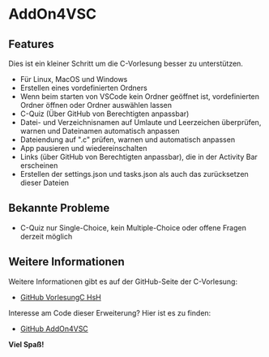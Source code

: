 # AddOn4VSC

## Features

Dies ist ein kleiner Schritt um die C-Vorlesung besser zu unterstützen. 

* Für Linux, MacOS und Windows
* Erstellen eines vordefinierten Ordners
* Wenn beim starten von VSCode kein Ordner geöffnet ist, vordefinierten Ordner öffnen oder Ordner auswählen lassen 
* C-Quiz (Über GitHub von Berechtigten anpassbar)
* Datei- und Verzeichnisnamen auf Umlaute und Leerzeichen überprüfen, warnen und Dateinamen automatisch anpassen
* Dateiendung auf ".c" prüfen, warnen und automatisch anpassen
* App pausieren und wiedereinschalten
* Links (über GitHub von Berechtigten anpassbar), die in der Activity Bar erscheinen
* Erstellen der settings.json und tasks.json als auch das zurücksetzen dieser Dateien

## Bekannte Probleme

- C-Quiz nur Single-Choice, kein Multiple-Choice oder offene Fragen derzeit möglich

## Weitere Informationen

Weitere Informationen gibt es auf der GitHub-Seite der C-Vorlesung:

* [GitHub VorlesungC HsH](https://github.com/hshf1/VorlesungC)

Interesse am Code dieser Erweiterung? Hier ist es zu finden:

* [GitHub AddOn4VSC](https://github.com/cakohsh/addon4vsc)

**Viel Spaß!**